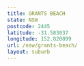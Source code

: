 ```yaml
---
title: GRANTS BEACH
state: NSW
postcode: 2445
latitude: -31.583037
longitude: 152.820899
url: /nsw/grants-beach/
layout: suburb
---
```

